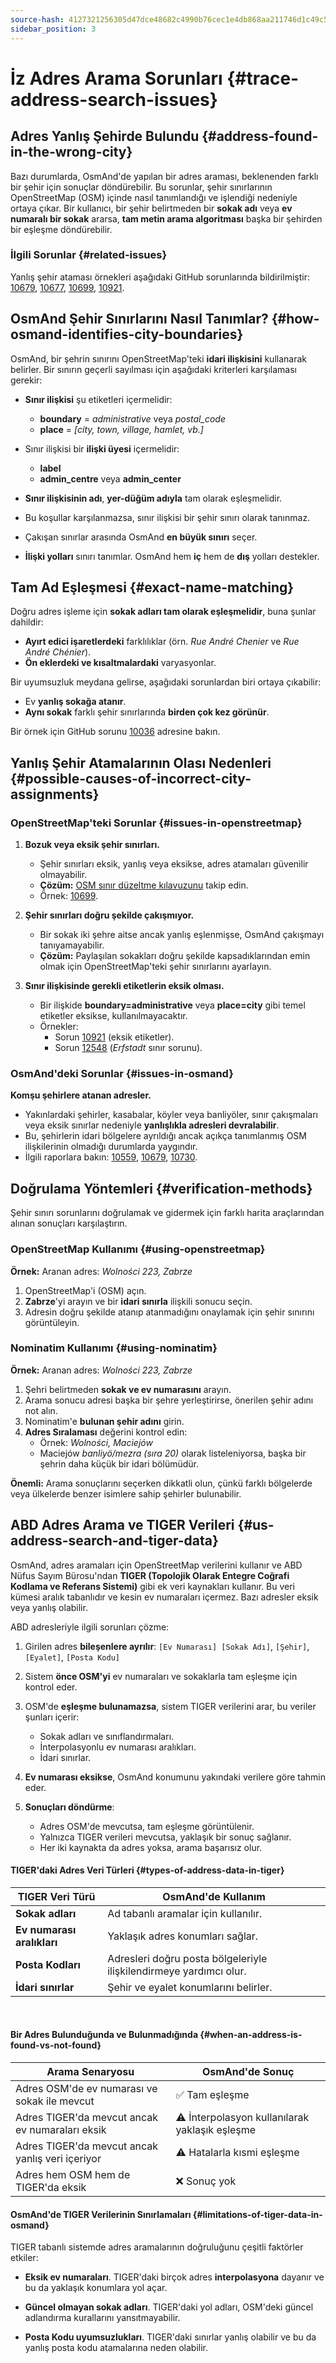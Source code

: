 ```yaml
---
source-hash: 4127321256305d47dce48682c4990b76cec1e4db868aa211746d1c49c5418eb3
sidebar_position: 3
---
```


# İz Adres Arama Sorunları {#trace-address-search-issues}

## Adres Yanlış Şehirde Bulundu {#address-found-in-the-wrong-city}

Bazı durumlarda, OsmAnd'de yapılan bir adres araması, beklenenden farklı bir şehir için sonuçlar döndürebilir. Bu sorunlar, şehir sınırlarının OpenStreetMap (OSM) içinde nasıl tanımlandığı ve işlendiği nedeniyle ortaya çıkar. Bir kullanıcı, bir şehir belirtmeden bir **sokak adı** veya **ev numaralı bir sokak** ararsa, **tam metin arama algoritması** başka bir şehirden bir eşleşme döndürebilir.

### İlgili Sorunlar {#related-issues}

Yanlış şehir ataması örnekleri aşağıdaki GitHub sorunlarında bildirilmiştir:
[10679](https://github.com/osmandapp/OsmAnd/issues/10679), [10677](https://github.com/osmandapp/OsmAnd/issues/10677), [10699](https://github.com/osmandapp/OsmAnd/issues/10699), [10921](https://github.com/osmandapp/OsmAnd/issues/10921).


## OsmAnd Şehir Sınırlarını Nasıl Tanımlar? {#how-osmand-identifies-city-boundaries}

OsmAnd, bir şehrin sınırını OpenStreetMap'teki **idari ilişkisini** kullanarak belirler. Bir sınırın geçerli sayılması için aşağıdaki kriterleri karşılaması gerekir:

- **Sınır ilişkisi** şu etiketleri içermelidir:
  - **boundary** = *administrative* veya *postal_code*
  - **place** = *[city, town, village, hamlet, vb.]*

- Sınır ilişkisi bir **ilişki üyesi** içermelidir:
  - **label**
  - **admin_centre** veya **admin_center**
  
- **Sınır ilişkisinin adı**, **yer-düğüm adıyla** tam olarak eşleşmelidir.

- Bu koşullar karşılanmazsa, sınır ilişkisi bir şehir sınırı olarak tanınmaz.

- Çakışan sınırlar arasında OsmAnd **en büyük sınırı** seçer.

- **İlişki yolları** sınırı tanımlar. OsmAnd hem **iç** hem de **dış** yolları destekler.


## Tam Ad Eşleşmesi {#exact-name-matching}

Doğru adres işleme için **sokak adları tam olarak eşleşmelidir**, buna şunlar dahildir:

- **Ayırt edici işaretlerdeki** farklılıklar (örn. *Rue André Chenier* ve *Rue André Chénier*).
- **Ön eklerdeki ve kısaltmalardaki** varyasyonlar.

Bir uyumsuzluk meydana gelirse, aşağıdaki sorunlardan biri ortaya çıkabilir:

- Ev **yanlış sokağa atanır**.
- **Aynı sokak** farklı şehir sınırlarında **birden çok kez görünür**.  

Bir örnek için GitHub sorunu [10036](https://github.com/osmandapp/OsmAnd/issues/10036) adresine bakın.


## Yanlış Şehir Atamalarının Olası Nedenleri {#possible-causes-of-incorrect-city-assignments}

### OpenStreetMap'teki Sorunlar {#issues-in-openstreetmap}

1. **Bozuk veya eksik şehir sınırları.**

   - Şehir sınırları eksik, yanlış veya eksikse, adres atamaları güvenilir olmayabilir.  
   - **Çözüm:** [OSM sınır düzeltme kılavuzunu](https://help.openstreetmap.org/questions/1053/how-do-i-fix-inconsistent-boundaries) takip edin.  
   - Örnek: [10699](https://github.com/osmandapp/OsmAnd/issues/10699).

2. **Şehir sınırları doğru şekilde çakışmıyor.**

   - Bir sokak iki şehre aitse ancak yanlış eşlenmişse, OsmAnd çakışmayı tanıyamayabilir.  
   - **Çözüm:** Paylaşılan sokakları doğru şekilde kapsadıklarından emin olmak için OpenStreetMap'teki şehir sınırlarını ayarlayın.

3. **Sınır ilişkisinde gerekli etiketlerin eksik olması.**

   - Bir ilişkide **boundary=administrative** veya **place=city** gibi temel etiketler eksikse, kullanılmayacaktır.  
   - Örnekler:  
     - Sorun [10921](https://github.com/osmandapp/OsmAnd/issues/10921) (eksik etiketler).  
     - Sorun [12548](https://github.com/osmandapp/OsmAnd/issues/12548) (*Erfstadt* sınır sorunu).

### OsmAnd'deki Sorunlar {#issues-in-osmand}

**Komşu şehirlere atanan adresler.**

- Yakınlardaki şehirler, kasabalar, köyler veya banliyöler, sınır çakışmaları veya eksik sınırlar nedeniyle **yanlışlıkla adresleri devralabilir**.
- Bu, şehirlerin idari bölgelere ayrıldığı ancak açıkça tanımlanmış OSM ilişkilerinin olmadığı durumlarda yaygındır.  
- İlgili raporlara bakın: [10559](https://github.com/osmandapp/OsmAnd/issues/10559), [10679](https://github.com/osmandapp/OsmAnd/issues/10679), [10730](https://github.com/osmandapp/OsmAnd/issues/10730).


## Doğrulama Yöntemleri {#verification-methods}

Şehir sınırı sorunlarını doğrulamak ve gidermek için farklı harita araçlarından alınan sonuçları karşılaştırın.

### OpenStreetMap Kullanımı {#using-openstreetmap}

**Örnek:** Aranan adres: *Wolności 223, Zabrze*  

1. OpenStreetMap'i (OSM) açın.
2. **Zabrze**'yi arayın ve bir **idari sınırla** ilişkili sonucu seçin.  
3. Adresin doğru şekilde atanıp atanmadığını onaylamak için şehir sınırını görüntüleyin.

### Nominatim Kullanımı {#using-nominatim}

**Örnek:** Aranan adres: *Wolności 223, Zabrze*  

1. Şehri belirtmeden **sokak ve ev numarasını** arayın.  
2. Arama sonucu adresi başka bir şehre yerleştirirse, önerilen şehir adını not alın.  
3. Nominatim'e **bulunan şehir adını** girin.  
4. **Adres Sıralaması** değerini kontrol edin:
   - Örnek: *Wolności, Maciejów*
   - Maciejów *banliyö/mezra (sıra 20)* olarak listeleniyorsa, başka bir şehrin daha küçük bir idari bölümüdür.

**Önemli:** Arama sonuçlarını seçerken dikkatli olun, çünkü farklı bölgelerde veya ülkelerde benzer isimlere sahip şehirler bulunabilir.


## ABD Adres Arama ve TIGER Verileri {#us-address-search-and-tiger-data}

OsmAnd, adres aramaları için OpenStreetMap verilerini kullanır ve ABD Nüfus Sayım Bürosu'ndan **TIGER (Topolojik Olarak Entegre Coğrafi Kodlama ve Referans Sistemi)** gibi ek veri kaynakları kullanır. Bu veri kümesi aralık tabanlıdır ve kesin ev numaraları içermez. Bazı adresler eksik veya yanlış olabilir.  

ABD adresleriyle ilgili sorunları çözme:

1. Girilen adres **bileşenlere ayrılır**: `[Ev Numarası] [Sokak Adı]`, `[Şehir]`, `[Eyalet]`, `[Posta Kodu]`

2. Sistem **önce OSM'yi** ev numaraları ve sokaklarla tam eşleşme için kontrol eder.

3. OSM'de **eşleşme bulunamazsa**, sistem TIGER verilerini arar, bu veriler şunları içerir:
    - Sokak adları ve sınıflandırmaları.
    - İnterpolasyonlu ev numarası aralıkları.
    - İdari sınırlar.

4. **Ev numarası eksikse**, OsmAnd konumunu yakındaki verilere göre tahmin eder.

5. **Sonuçları döndürme**:
    - Adres OSM'de mevcutsa, tam eşleşme görüntülenir.
    - Yalnızca TIGER verileri mevcutsa, yaklaşık bir sonuç sağlanır.
    - Her iki kaynakta da adres yoksa, arama başarısız olur.


#### TIGER'daki Adres Veri Türleri {#types-of-address-data-in-tiger}

| TIGER Veri Türü            | OsmAnd'de Kullanım    |
|----------------------------|--------------------|
| **Sokak adları**           | Ad tabanlı aramalar için kullanılır. |
| **Ev numarası aralıkları**    | Yaklaşık adres konumları sağlar. |
| **Posta Kodları**              | Adresleri doğru posta bölgeleriyle ilişkilendirmeye yardımcı olur. |
| **İdari sınırlar** | Şehir ve eyalet konumlarını belirler. |

<br/>

#### Bir Adres Bulunduğunda ve Bulunmadığında {#when-an-address-is-found-vs-not-found}

| Arama Senaryosu     | OsmAnd'de Sonuç     |
|---------------------|----------------------|
| Adres OSM'de ev numarası ve sokak ile mevcut | ✅ Tam eşleşme |
| Adres TIGER'da mevcut ancak ev numaraları eksik | ⚠️ İnterpolasyon kullanılarak yaklaşık eşleşme |
| Adres TIGER'da mevcut ancak yanlış veri içeriyor | ⚠️ Hatalarla kısmi eşleşme |
| Adres hem OSM hem de TIGER'da eksik | ❌ Sonuç yok |


#### OsmAnd'de TIGER Verilerinin Sınırlamaları {#limitations-of-tiger-data-in-osmand}

TIGER tabanlı sistemde adres aramalarının doğruluğunu çeşitli faktörler etkiler:

- **Eksik ev numaraları**. TIGER'daki birçok adres **interpolasyona** dayanır ve bu da yaklaşık konumlara yol açar.
  
- **Güncel olmayan sokak adları**. TIGER'daki yol adları, OSM'deki güncel adlandırma kurallarını yansıtmayabilir.

- **Posta Kodu uyumsuzlukları**. TIGER'daki sınırlar yanlış olabilir ve bu da yanlış posta kodu atamalarına neden olabilir.